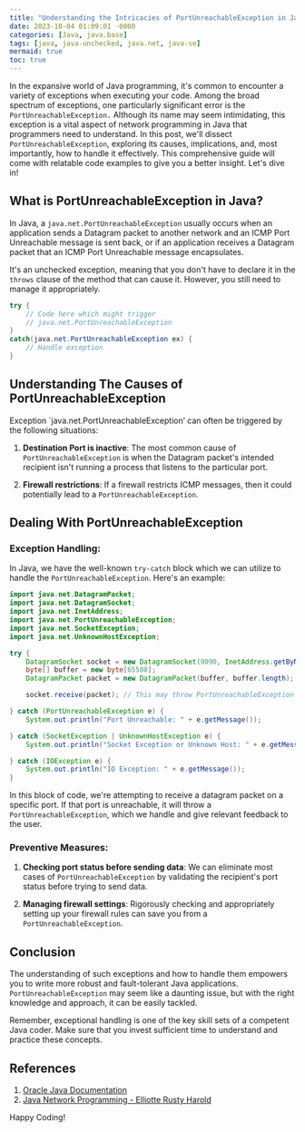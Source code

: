 ```yaml
---
title: "Understanding the Intricacies of PortUnreachableException in Java with Code Examples"
date: 2023-10-04 01:09:01 -0000
categories: [Java, java.base]
tags: [java, java-unchecked, java.net, java-se]
mermaid: true
toc: true
---
```



In the expansive world of Java programming, it's common to encounter a variety of exceptions when executing your code. Among the broad spectrum of exceptions, one particularly significant error is the `PortUnreachableException.` Although its name may seem intimidating, this exception is a vital aspect of network programming in Java that programmers need to understand. In this post, we'll dissect `PortUnreachableException`, exploring its causes, implications, and, most importantly, how to handle it effectively. This comprehensive guide will come with relatable code examples to give you a better insight. Let's dive in!

## **What is PortUnreachableException in Java?**

In Java, a `java.net.PortUnreachableException` usually occurs when an application sends a Datagram packet to another network and an ICMP Port Unreachable message is sent back, or if an application receives a Datagram packet that an ICMP Port Unreachable message encapsulates.

It's an unchecked exception, meaning that you don't have to declare it in the `throws` clause of the method that can cause it. However, you still need to manage it appropriately.

```java
try {
    // Code here which might trigger 
    // java.net.PortUnreachableException
}
catch(java.net.PortUnreachableException ex) {
    // Handle exception
}
```

## **Understanding The Causes of PortUnreachableException**

Exception `java.net.PortUnreachableException’ can often be triggered by the following situations:

1. **Destination Port is inactive**: The most common cause of `PortUnreachableException` is when the Datagram packet's intended recipient isn't running a process that listens to the particular port.
   
2. **Firewall restrictions**: If a firewall restricts ICMP messages, then it could potentially lead to a `PortUnreachableException`.
   
## **Dealing With PortUnreachableException**

### **Exception Handling:**

In Java, we have the well-known `try-catch` block which we can utilize to handle the `PortUnreachableException`. Here's an example:

```java
import java.net.DatagramPacket;
import java.net.DatagramSocket;
import java.net.InetAddress;
import java.net.PortUnreachableException;
import java.net.SocketException;
import java.net.UnknownHostException;

try {
    DatagramSocket socket = new DatagramSocket(9090, InetAddress.getByName("localhost"));
    byte[] buffer = new byte[65508];
    DatagramPacket packet = new DatagramPacket(buffer, buffer.length);

    socket.receive(packet); // This may throw PortUnreachableException

} catch (PortUnreachableException e) {
    System.out.println("Port Unreachable: " + e.getMessage());

} catch (SocketException | UnknownHostException e) {
    System.out.println("Socket Exception or Unknown Host: " + e.getMessage());

} catch (IOException e) {
    System.out.println("IO Exception: " + e.getMessage());
}
```

In this block of code, we're attempting to receive a datagram packet on a specific port. If that port is unreachable, it will throw a `PortUnreachableException`, which we handle and give relevant feedback to the user.

### **Preventive Measures:**

1. **Checking port status before sending data**: We can eliminate most cases of `PortUnreachableException` by validating the recipient's port status before trying to send data.

2. **Managing firewall settings**: Rigorously checking and appropriately setting up your firewall rules can save you from a `PortUnreachableException`.

## **Conclusion**

The understanding of such exceptions and how to handle them empowers you to write more robust and fault-tolerant Java applications.
`PortUnreachableException` may seem like a daunting issue, but with the right knowledge and approach, it can be easily tackled.

Remember, exceptional handling is one of the key skill sets of a competent Java coder. Make sure that you invest sufficient time to understand and practice these concepts. 

## **References**

1. [Oracle Java Documentation](https://docs.oracle.com/javase/7/docs/api/java/net/PortUnreachableException.html)
2. [Java Network Programming - Elliotte Rusty Harold](http://www.freetechbooks.com/java-network-programming-t975.html)

Happy Coding!